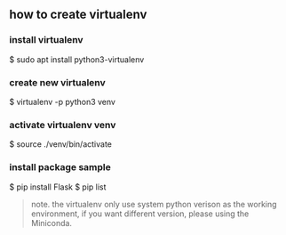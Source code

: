 ## how to create virtualenv

### install virtualenv

 $  sudo apt install python3-virtualenv
 
 ### create new virtualenv

 $  virtualenv -p python3 venv
 
 ### activate virtualenv venv

  $  source ./venv/bin/activate
  
  ### install package sample
  
  $  pip install Flask
  $  pip list



> note. the virtualenv only use system python verison as the working environment, if you want different version, please using the Miniconda.
